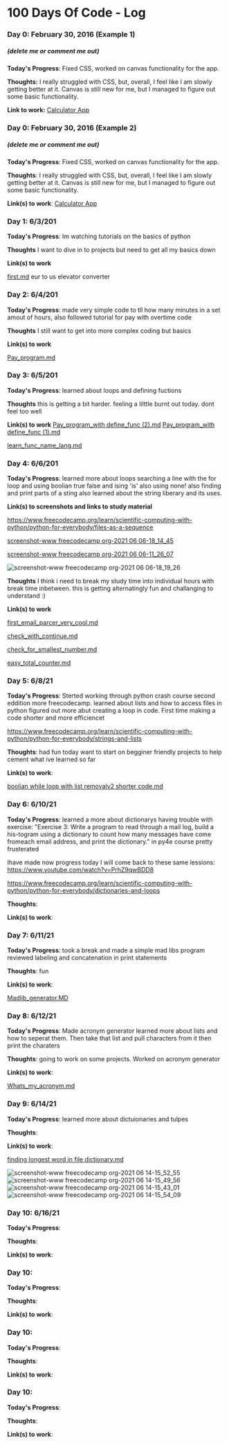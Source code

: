 # 100 Days Of Code - Log

### Day 0: February 30, 2016 (Example 1)
##### (delete me or comment me out)

**Today's Progress**: Fixed CSS, worked on canvas functionality for the app.

**Thoughts:** I really struggled with CSS, but, overall, I feel like I am slowly getting better at it. Canvas is still new for me, but I managed to figure out some basic functionality.

**Link to work:** [Calculator App](http://www.example.com)

### Day 0: February 30, 2016 (Example 2)
##### (delete me or comment me out)

**Today's Progress**: Fixed CSS, worked on canvas functionality for the app.

**Thoughts**: I really struggled with CSS, but, overall, I feel like I am slowly getting better at it. Canvas is still new for me, but I managed to figure out some basic functionality.

**Link(s) to work**: [Calculator App](http://www.example.com)


### Day 1: 6/3/201

**Today's Progress**: Im watching tutorials on the basics of python 

**Thoughts** I want to dive in to projects but need to get all my basics down

**Link(s) to work**


[first.md](https://github.com/Elijahnohands/100-days-of-code/files/6595241/first.md) eur to us elevator converter

### Day 2: 6/4/201

**Today's Progress**: made very simple code to tll how many minutes in a set amout of hours, also followed tutorial for pay with overtime code

**Thoughts** I still want to get into more complex coding but basics 

**Link(s) to work**

[Pay_program.md](https://github.com/Elijahnohands/100-days-of-code/files/6601696/Pay_program.md)


### Day 3: 6/5/201

**Today's Progress**: learned about loops and defining fuctions

**Thoughts** this is getting a bit harder. feeling a lilttle burnt out today. dont feel too well


**Link(s) to work**
[Pay_program_with define_func (2).md](https://github.com/Elijahnohands/100-days-of-code/files/6603261/Pay_program_with.define_func.2.md)
[Pay_program_with define_func (1).md](https://github.com/Elijahnohands/100-days-of-code/files/6603262/Pay_program_with.define_func.1.md)

[learn_func_name_lang.md](https://github.com/Elijahnohands/100-days-of-code/files/6603255/learn_func_name_lang.md)


### Day 4: 6/6/201

**Today's Progress**: learned more about loops searching a line with the for loop and using boolian true false and ising 'is' also using none! also finding and print parts of a sting also learned about the string liberary and its uses. 

**Link(s) to screenshots and links to study material**


https://www.freecodecamp.org/learn/scientific-computing-with-python/python-for-everybody/files-as-a-sequence


[screenshot-www freecodecamp org-2021 06 06-18_14_45](https://user-images.githubusercontent.com/85261864/120941858-1f55c780-c6f3-11eb-9940-0126a35068ce.png)


[screenshot-www freecodecamp org-2021 06 06-11_26_07](https://user-images.githubusercontent.com/85261864/120930126-0da3fe00-c6ba-11eb-819a-35091cfb9b35.png)

![screenshot-www freecodecamp org-2021 06 06-18_19_26](https://user-images.githubusercontent.com/85261864/120941983-c5a1cd00-c6f3-11eb-9367-fa696f14798b.png)



**Thoughts** I think i need to break my study time into individual hours with break time inbetween. this is getting alternatingly fun and challanging to understand :)


**Link(s) to work**


[first_email_parcer_very_cool.md](https://github.com/Elijahnohands/100-days-of-code/files/6605028/first_email_parcer_very_cool.md)


[check_with_continue.md](https://github.com/Elijahnohands/100-days-of-code/files/6605030/check_with_continue.md)

[check_for_smallest_number.md](https://github.com/Elijahnohands/100-days-of-code/files/6605031/check_for_smallest_number.md)

[easy_total_counter.md](https://github.com/Elijahnohands/100-days-of-code/files/6605032/easy_total_counter.md)

### Day 5: 6/8/21

**Today's Progress**: Sterted working through python crash course second eddition more freecodecamp. learned about lists and how to access files in python 
figured out more abut creating a loop in code. First time making a code shorter and more efficiencet 


https://www.freecodecamp.org/learn/scientific-computing-with-python/python-for-everybody/strings-and-lists


**Thoughts**: had fun today want to start on begginer friendly projects to help cement what ive learned so far

**Link(s) to work**:

[boolian while loop with list removalv2 shorter code.md](https://github.com/Elijahnohands/100-days-of-code/files/6620337/boolian.while.loop.with.list.removalv2.shorter.code.md)



### Day 6: 6/10/21

**Today's Progress**: learned a more about dictionarys having trouble with exercise: "Exercise 3: Write a program to read through a mail log, build a his-togram using a dictionary to count how many messages have come fromeach email address, and print the dictionary." in py4e course pretty frusterated

Ihave made now progress today I will come back to these same lessions: https://www.youtube.com/watch?v=PrhZ9qwBDD8 

https://www.freecodecamp.org/learn/scientific-computing-with-python/python-for-everybody/dictionaries-and-loops


**Thoughts**: 

**Link(s) to work**:



### Day 7: 6/11/21
 
**Today's Progress**: took a break and made a simple mad libs program reviewed labeling and concatenation in print statements 

**Thoughts**: fun

**Link(s) to work**: 

[Madlib_generator.MD](https://github.com/Elijahnohands/100-days-of-code/files/6643024/Madlib_generator.MD)



### Day 8: 6/12/21

**Today's Progress**: Made acronym generator learned more about lists and how to seperat them. Then take that list and pull characters from it then print the charaters


**Thoughts**: going to work on some projects. Worked on acronym generator 

**Link(s) to work**: 

[Whats_my_acronym.md](https://github.com/Elijahnohands/100-days-of-code/files/6643140/Whats_my_acronym.md)








### Day 9: 6/14/21

**Today's Progress**: learned more about dictuionaries and tulpes



**Thoughts**: 

**Link(s) to work**:

[finding longest word in file dictionary.md](https://github.com/Elijahnohands/100-days-of-code/files/6665911/finding.longest.word.in.file.dictionary.md)


![screenshot-www freecodecamp org-2021 06 14-15_52_55](https://user-images.githubusercontent.com/85261864/122295218-f25d9d80-cec6-11eb-96b9-9bff6f987083.png)
![screenshot-www freecodecamp org-2021 06 14-15_49_56](https://user-images.githubusercontent.com/85261864/122295219-f2f63400-cec6-11eb-9456-1f17d3fc20b2.png)
![screenshot-www freecodecamp org-2021 06 14-15_43_01](https://user-images.githubusercontent.com/85261864/122295221-f2f63400-cec6-11eb-997c-bee0a4d2d9f4.png)
![screenshot-www freecodecamp org-2021 06 14-15_54_09](https://user-images.githubusercontent.com/85261864/122295222-f2f63400-cec6-11eb-8fd2-6f2306ab91d6.png)


### Day 10: 6/16/21

**Today's Progress**: 


**Thoughts**: 

**Link(s) to work**:


### Day 10: 

**Today's Progress**:


**Thoughts**: 

**Link(s) to work**:




### Day 10: 

**Today's Progress**:


**Thoughts**: 

**Link(s) to work**:




### Day 10: 

**Today's Progress**:


**Thoughts**: 

**Link(s) to work**:

